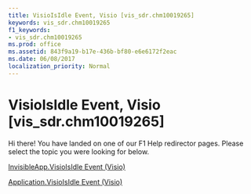 ```yaml
---
title: VisioIsIdle Event, Visio [vis_sdr.chm10019265]
keywords: vis_sdr.chm10019265
f1_keywords:
- vis_sdr.chm10019265
ms.prod: office
ms.assetid: 843f9a19-b17e-436b-bf80-e6e6172f2eac
ms.date: 06/08/2017
localization_priority: Normal
---
```



# VisioIsIdle Event, Visio [vis_sdr.chm10019265]

Hi there! You have landed on one of our F1 Help redirector pages. Please select the topic you were looking for below.

[InvisibleApp.VisioIsIdle Event (Visio)](http://msdn.microsoft.com/library/7757a920-6d48-e2ed-db07-dc80be7af566%28Office.15%29.aspx)

[Application.VisioIsIdle Event (Visio)](http://msdn.microsoft.com/library/58a66628-d8df-f55c-7d25-e6b272b37906%28Office.15%29.aspx)


